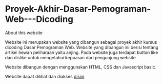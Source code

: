 # Proyek-Akhir-Dasar-Pemograman-Web---Dicoding

About this website

Website ini merupakan website yang dibangun sebagai proyek akhir kursus dicoding Dasar Pemograman Web. 
Website yang dibangun ini berisi tentang artikel hewan peliharaan yaitu anjing. Pada website juga terdapat button like dan dislike untuk mengetahui kepuasan dari pengunjung website

Website dibangun dengan menggunakan HTML, CSS dan Javascript basic.

Website dapat dilihat dan diakses [disini](https://alvionita108.github.io/Proyek-Akhir-Dasar-Pemograman-Web---Dicoding/)
